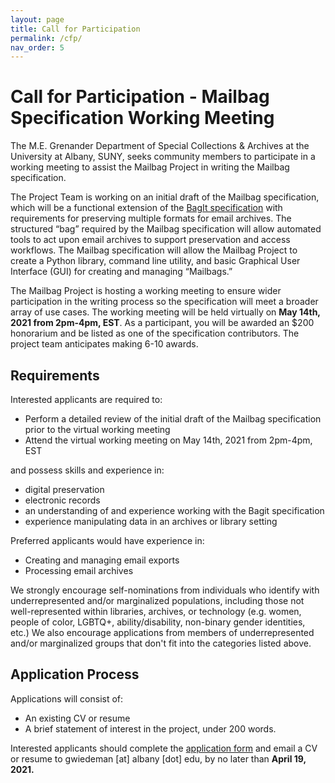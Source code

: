 ```yaml
---
layout: page
title: Call for Participation
permalink: /cfp/
nav_order: 5
---
```


# Call for Participation - Mailbag Specification Working Meeting

The M.E. Grenander Department of Special Collections & Archives at the University at Albany, SUNY, seeks community members to participate in a working meeting to assist the Mailbag Project in writing the Mailbag specification.

The Project Team is working on an initial draft of the Mailbag specification, which will be a functional extension of the [BagIt specification](https://tools.ietf.org/html/rfc8493) with requirements for preserving multiple formats for email archives. The structured “bag” required by the Mailbag specification will allow automated tools to act upon email archives to support preservation and access workflows. The Mailbag specification will allow the Mailbag Project to create a Python library, command line utility, and basic Graphical User Interface (GUI) for creating and managing “Mailbags.”

The Mailbag Project is hosting a working meeting to ensure wider participation in the writing process so the specification will meet a broader array of use cases. The working meeting will be held virtually on **May 14th, 2021 from 2pm-4pm, EST**. As a participant, you will be awarded an $200 honorarium and be listed as one of the specification contributors. The project team anticipates making 6-10 awards.

## Requirements

Interested applicants are required to:

- Perform a detailed review of the initial draft of the Mailbag specification prior to the virtual working meeting
- Attend the virtual working meeting on May 14th, 2021 from 2pm-4pm, EST

and possess skills and experience in: 

- digital preservation
- electronic records
- an understanding of and experience working with the Bagit specification
- experience manipulating data in an archives or library setting

Preferred applicants would have experience in: 

- Creating and managing email exports
- Processing email archives

We strongly encourage self-nominations from individuals who identify with underrepresented and/or marginalized populations, including those not well-represented within libraries, archives, or technology (e.g. women, people of color, LGBTQ+, ability/disability, non-binary gender identities, etc.) We also encourage applications from members of underrepresented and/or marginalized groups that don't fit into the categories listed above.

## Application Process

Applications will consist of:

- An existing CV or resume
- A brief statement of interest in the project, under 200 words.

Interested applicants should complete the [application form](https://docs.google.com/forms/d/e/1FAIpQLSdhri4FLhMBTuBQjka2hEJGYxlZK3LC9IXjUXfNuNA3H4FsuA/viewform?usp=sf_link) and email a CV or resume to gwiedeman [at] albany [dot] edu, by no later than **April 19, 2021.**